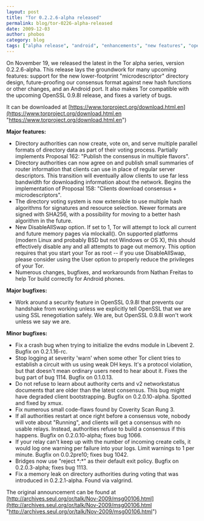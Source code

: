 ```yaml
---
layout: post
title: "Tor 0.2.2.6-alpha released"
permalink: blog/tor-0226-alpha-released
date: 2009-12-03
author: phobos
category: blog
tags: ["alpha release", "android", "enhancements", "new features", "openssl"]
---
```


On November 19, we released the latest in the Tor alpha series, version 0.2.2.6-alpha. This release lays the groundwork for many upcoming features:
support for the new lower-footprint "microdescriptor" directory design,
future-proofing our consensus format against new hash functions or
other changes, and an Android port. It also makes Tor compatible with
the upcoming OpenSSL 0.9.8l release, and fixes a variety of bugs.

It can be downloaded at [https://www.torproject.org/download.html.en](https://www.torproject.org/download.html.en "https://www.torproject.org/download.html.en")

**Major features:**

- Directory authorities can now create, vote on, and serve multiple
 parallel formats of directory data as part of their voting process.
 Partially implements Proposal 162: "Publish the consensus in
 multiple flavors".
- Directory authorities can now agree on and publish small summaries
 of router information that clients can use in place of regular
 server descriptors. This transition will eventually allow clients
 to use far less bandwidth for downloading information about the
 network. Begins the implementation of Proposal 158: "Clients
 download consensus + microdescriptors".
- The directory voting system is now extensible to use multiple hash
 algorithms for signatures and resource selection. Newer formats
 are signed with SHA256, with a possibility for moving to a better
 hash algorithm in the future.
- New DisableAllSwap option. If set to 1, Tor will attempt to lock all
 current and future memory pages via mlockall(). On supported
 platforms (modern Linux and probably BSD but not Windows or OS X),
 this should effectively disable any and all attempts to page out
 memory. This option requires that you start your Tor as root --
 if you use DisableAllSwap, please consider using the User option
 to properly reduce the privileges of your Tor.
- Numerous changes, bugfixes, and workarounds from Nathan Freitas
 to help Tor build correctly for Android phones.

**Major bugfixes:**

- Work around a security feature in OpenSSL 0.9.8l that prevents our
 handshake from working unless we explicitly tell OpenSSL that we
 are using SSL renegotiation safely. We are, but OpenSSL 0.9.8l
 won't work unless we say we are.

**Minor bugfixes:**

- Fix a crash bug when trying to initialize the evdns module in
 Libevent 2. Bugfix on 0.2.1.16-rc.
- Stop logging at severity 'warn' when some other Tor client tries
 to establish a circuit with us using weak DH keys. It's a protocol
 violation, but that doesn't mean ordinary users need to hear about
 it. Fixes the bug part of bug 1114. Bugfix on 0.1.0.13.
- Do not refuse to learn about authority certs and v2 networkstatus
 documents that are older than the latest consensus. This bug might
 have degraded client bootstrapping. Bugfix on 0.2.0.10-alpha.
 Spotted and fixed by xmux.
- Fix numerous small code-flaws found by Coverity Scan Rung 3.
- If all authorities restart at once right before a consensus vote,
 nobody will vote about "Running", and clients will get a consensus
 with no usable relays. Instead, authorities refuse to build a
 consensus if this happens. Bugfix on 0.2.0.10-alpha; fixes bug 1066.
- If your relay can't keep up with the number of incoming create
 cells, it would log one warning per failure into your logs. Limit
 warnings to 1 per minute. Bugfix on 0.0.2pre10; fixes bug 1042.
- Bridges now use "reject \*:\*" as their default exit policy. Bugfix
 on 0.2.0.3-alpha; fixes bug 1113.
- Fix a memory leak on directory authorities during voting that was
 introduced in 0.2.2.1-alpha. Found via valgrind.

The original announcement can be found at [http://archives.seul.org/or/talk/Nov-2009/msg00106.html](http://archives.seul.org/or/talk/Nov-2009/msg00106.html "http://archives.seul.org/or/talk/Nov-2009/msg00106.html")

